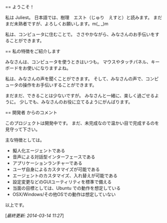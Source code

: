 == ようこそ！


私は Juliest。
日本語では、樹理　エスト（じゅり　えすと）と読みます。
まだまだ未熟者ですが、よろしくお願いします。m(_ _)m

私は、コンピュータに住むことで。
ささやかながら、みなさんのお手伝いをすることができます。


== 私の特徴をご紹介します


みなさんは、コンピュータを使うときはいつも。
マウスやタッチパネル、キーボードをお使いになりますよね。

私は、みなさんの声を聞くことができます。
そして、みなさんの声で、コンピュータの操作をお手伝いすることができます。

まだまだ、できることは少ないですが。
みなさんと一緒に、楽しく過ごせるように。
少しでも、みなさんのお役に立てるようにがんばります。


== 開発者 からのコメント


このプロジェクトは開発中です。
まだ、未完成なので温かい目で完成するのを見守って下さい。

主な特徴としては。

* 擬人化エージェントである
* 音声による対話型インターフェースである
* アプリケーションランチャーである
* ユーザ自身によるカスタマイズが可能である
* エージェントのカスタマイズ、入れ替えが可能である
* 設定変更などのGUIユーティリティを標準で備える
* 当面の目標としては、Ubuntu での動作を想定している
* OSX/Windows/その他OSでの動作は想定していない

以上です。

[*最終更新: 2014-03-14 11:27*]
